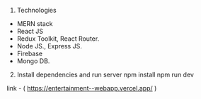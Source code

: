 1. Technologies
* MERN stack
* React JS
* Redux Toolkit, React Router.
* Node JS., Express JS.
* Firebase
* Mongo DB.
	

2. Install dependencies and run server
 npm install
 npm run dev


link - ( https://entertainment--webapp.vercel.app/ ) 

